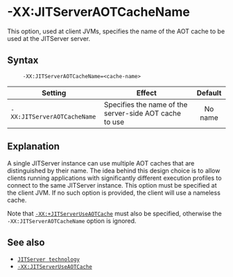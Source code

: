 <!--
* Copyright (c) 2017, 2022 IBM Corp. and others
*
* This program and the accompanying materials are made
* available under the terms of the Eclipse Public License 2.0
* which accompanies this distribution and is available at
* https://www.eclipse.org/legal/epl-2.0/ or the Apache
* License, Version 2.0 which accompanies this distribution and
* is available at https://www.apache.org/licenses/LICENSE-2.0.
*
* This Source Code may also be made available under the
* following Secondary Licenses when the conditions for such
* availability set forth in the Eclipse Public License, v. 2.0
* are satisfied: GNU General Public License, version 2 with
* the GNU Classpath Exception [1] and GNU General Public
* License, version 2 with the OpenJDK Assembly Exception [2].
*
* [1] https://www.gnu.org/software/classpath/license.html
* [2] http://openjdk.java.net/legal/assembly-exception.html
*
* SPDX-License-Identifier: EPL-2.0 OR Apache-2.0 OR GPL-2.0 WITH
* Classpath-exception-2.0 OR LicenseRef-GPL-2.0 WITH Assembly-exception
-->

# -XX:JITServerAOTCacheName

 This option, used at client JVMs, specifies the name of the AOT cache to be used at the JITServer server.

## Syntax

         -XX:JITServerAOTCacheName=<cache-name>

 | Setting                 | Effect | Default                                                            |
 |-------------------------|--------|:------------------------------------------------------------------:|
 |`-XX:JITServerAOTCacheName` | Specifies the name of the server-side AOT cache to use | No name         |

## Explanation

 A single JITServer instance can use multiple AOT caches that are distinguished by their name.
 The idea behind this design choice is to allow clients running applications with significantly different execution profiles to connect to the same JITServer instance.
 This option must be specified at the client JVM. If no such option is provided, the client will use a nameless cache.

 Note that [`-XX:+JITServerUseAOTCache`](xxjitserveruseaotcache.md) must also be specified, otherwise the `-XX:JITServerAOTCacheName` option is ignored.

## See also

 - [`JITServer technology`](jitserver.md)
 - [`-XX:JITServerUseAOTCache`](xxjitserveruseaotcache.md)

<!-- ==== END OF TOPIC ==== xxjitserveruseaotcache.md ==== -->
